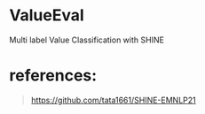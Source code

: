 # ValueEval

Multi label Value Classification with SHINE

# references:
> https://github.com/tata1661/SHINE-EMNLP21